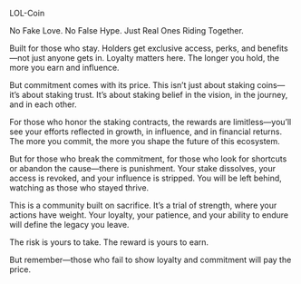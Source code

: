 LOL-Coin

No Fake Love. No False Hype. Just Real Ones Riding Together.

Built for those who stay. Holders get exclusive access, perks, and benefits—not just anyone gets in. Loyalty matters here. The longer you hold, the more you earn and influence.

But commitment comes with its price.
This isn’t just about staking coins—it’s about staking trust. It’s about staking belief in the vision, in the journey, and in each other.

For those who honor the staking contracts, the rewards are limitless—you’ll see your efforts reflected in growth, in influence, and in financial returns. The more you commit, the more you shape the future of this ecosystem.

But for those who break the commitment, for those who look for shortcuts or abandon the cause—there is punishment. Your stake dissolves, your access is revoked, and your influence is stripped. You will be left behind, watching as those who stayed thrive.

This is a community built on sacrifice. It’s a trial of strength, where your actions have weight. Your loyalty, your patience, and your ability to endure will define the legacy you leave.

The risk is yours to take. The reward is yours to earn.

But remember—those who fail to show loyalty and commitment will pay the price.